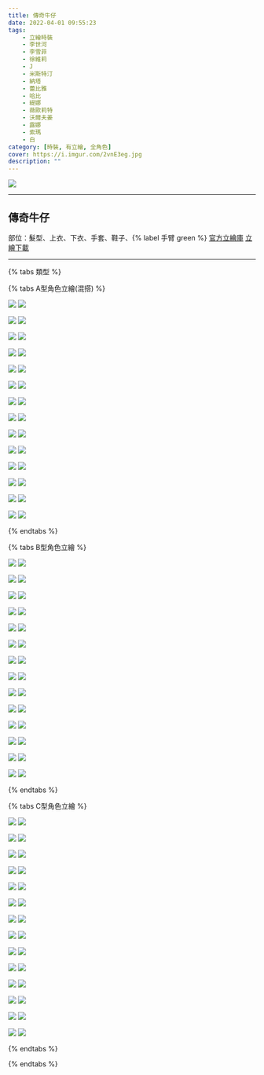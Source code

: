 ```yaml
---
title: 傳奇牛仔
date: 2022-04-01 09:55:23
tags:
    - 立繪時裝
    - 李世河
    - 李雪菲
    - 徐維莉
    - J
    - 米斯特汀
    - 納塔
    - 蕾比雅
    - 哈比
    - 緹娜
    - 薇歐莉特
    - 沃爾夫姜
    - 露娜
    - 索瑪
    - 白
category: [時裝, 有立繪, 全角色]
cover: https://i.imgur.com/2vnE3eg.jpg
description: ""
---
```


![](https://i.imgur.com/2vnE3eg.jpg)

---
## 傳奇牛仔

部位：髮型、上衣、下衣、手套、鞋子、{% label 手臂 green %}
[官方立繪庫](https://closers.nexon.com/Pds/FanSiteKit)
[立繪下載](https://closers.vod.nexoncdn.co.kr/site/fansitekit/Closers_FansiteKit_ranger.zip)

---

{% tabs 類型 %}
<!-- tab A型(混搭)-->
{% tabs A型角色立繪(混搭) %}
<!-- tab 李世河(Seha)-->
![](https://i.imgur.com/CAAigLO.jpg)
![](https://i.imgur.com/Qv9vXRz.png)
<!-- endtab -->
<!-- tab 李雪菲(Seulbi)-->
![](https://i.imgur.com/soL4cE2.jpg)
![](https://i.imgur.com/4DSxk2z.png)
<!-- endtab -->
<!-- tab 徐維莉(Yuri)-->
![](https://i.imgur.com/Kh3hBXy.jpg)
![](https://i.imgur.com/imOzBeX.png)
<!-- endtab -->
<!-- tab J-->
![](https://i.imgur.com/QYs8sdE.jpg)
![](https://i.imgur.com/itUhkMQ.png)
<!-- endtab -->
<!-- tab 米斯特汀(Tein)-->
![](https://i.imgur.com/ai0B9zt.jpg)
![](https://i.imgur.com/jnJmS0W.png)
<!-- endtab -->
<!-- tab 納塔(Nata)-->
![](https://i.imgur.com/UQQcphB.jpg)
![](https://i.imgur.com/ZMkPBkZ.png)
<!-- endtab -->
<!-- tab 蕾比雅(Levia)-->
![](https://i.imgur.com/dmfCEmF.jpg)
![](https://i.imgur.com/hfaw64u.png)
<!-- endtab -->
<!-- tab 哈比(Harpy)-->
![](https://i.imgur.com/nVvBT7S.jpg)
![](https://i.imgur.com/8VVU5Il.png)
<!-- endtab -->
<!-- tab 緹娜(Tina)-->
![](https://i.imgur.com/NsnxPZo.jpg)
![](https://i.imgur.com/8hnskK0.png)
<!-- endtab -->
<!-- tab 薇歐莉特(Violet)-->
![](https://i.imgur.com/aWfr4hv.jpg)
![](https://i.imgur.com/nW2Es1G.png)
<!-- endtab -->
<!-- tab 沃爾夫姜(Wolfgang)-->
![](https://i.imgur.com/RhH91dw.jpg)
![](https://i.imgur.com/gHJHxwH.png)
<!-- endtab -->
<!-- tab 露娜(Luna)-->
![](https://i.imgur.com/LgMq0qU.jpg)
![](https://i.imgur.com/cmJA6Kt.png)
<!-- endtab -->
<!-- tab 索瑪(Soma)-->
![](https://i.imgur.com/aZXorrz.jpg)
![](https://i.imgur.com/2rAdbAu.png)
<!-- endtab -->
<!-- tab 白(Bai)-->
![](https://i.imgur.com/ffzwBDY.jpg)
![](https://i.imgur.com/T5zUbVc.png)
<!-- endtab -->
{% endtabs %}
<!-- endtab -->

<!-- tab B型-->
{% tabs B型角色立繪 %}
<!-- tab 李世河(Seha)-->
![](https://i.imgur.com/tdds3z5.jpg)
![](https://i.imgur.com/J8yDsuT.png)
<!-- endtab -->
<!-- tab 李雪菲(Seulbi)-->
![](https://i.imgur.com/tlVGEBg.jpg)
![](https://i.imgur.com/DoyVlei.png)
<!-- endtab -->
<!-- tab 徐維莉(Yuri)-->
![](https://i.imgur.com/o7BuB65.jpg)
![](https://i.imgur.com/BS0sFnx.png)
<!-- endtab -->
<!-- tab J-->
![](https://i.imgur.com/lqyBBmT.jpg)
![](https://i.imgur.com/Hl7OSUB.png)
<!-- endtab -->
<!-- tab 米斯特汀(Tein)-->
![](https://i.imgur.com/M5SNW7H.jpg)
![](https://i.imgur.com/a7ngi5a.png)
<!-- endtab -->
<!-- tab 納塔(Nata)-->
![](https://i.imgur.com/mD4YabT.jpg)
![](https://i.imgur.com/CzrTUiT.png)
<!-- endtab -->
<!-- tab 蕾比雅(Levia)-->
![](https://i.imgur.com/qgCLs2G.jpg)
![](https://i.imgur.com/rfjN12Q.png)
<!-- endtab -->
<!-- tab 哈比(Harpy)-->
![](https://i.imgur.com/8UMI8aB.jpg)
![](https://i.imgur.com/6ZywYtR.png)
<!-- endtab -->
<!-- tab 緹娜(Tina)-->
![](https://i.imgur.com/gazD3Pz.jpg)
![](https://i.imgur.com/arX2Ko5.png)
<!-- endtab -->
<!-- tab 薇歐莉特(Violet)-->
![](https://i.imgur.com/o3JHDeS.jpg)
![](https://i.imgur.com/bMxE1Ru.png)
<!-- endtab -->
<!-- tab 沃爾夫姜(Wolfgang)-->
![](https://i.imgur.com/1dH5qEo.jpg)
![](https://i.imgur.com/A8hvVFn.png)
<!-- endtab -->
<!-- tab 露娜(Luna)-->
![](https://i.imgur.com/G2GE0B8.jpg)
![](https://i.imgur.com/6Zin1SR.png)
<!-- endtab -->
<!-- tab 索瑪(Soma)-->
![](https://i.imgur.com/b9amRAQ.jpg)
![](https://i.imgur.com/mLJGZ2t.png)
<!-- endtab -->
<!-- tab 白(Bai)-->
![](https://i.imgur.com/hSItRnW.jpg)
![](https://i.imgur.com/se7SrPS.png)
<!-- endtab -->
{% endtabs %}
<!-- endtab -->

<!-- tab C型-->
{% tabs C型角色立繪 %}
<!-- tab 李世河(Seha)-->
![](https://i.imgur.com/H35SA4R.jpg)
![](https://i.imgur.com/TtE0He4.png)
<!-- endtab -->
<!-- tab 李雪菲(Seulbi)-->
![](https://i.imgur.com/vDroiXx.jpg)
![](https://i.imgur.com/gJms2MG.png)
<!-- endtab -->
<!-- tab 徐維莉(Yuri)-->
![](https://i.imgur.com/ztpKeMu.jpg)
![](https://i.imgur.com/QzTOJol.png)
<!-- endtab -->
<!-- tab J-->
![](https://i.imgur.com/m8wNdXV.jpg)
![](https://i.imgur.com/FV6VaAf.png)
<!-- endtab -->
<!-- tab 米斯特汀(Tein)-->
![](https://i.imgur.com/bW3fXG5.jpg)
![](https://i.imgur.com/JD42Akp.png)
<!-- endtab -->
<!-- tab 納塔(Nata)-->
![](https://i.imgur.com/7kdZMJ9.jpg)
![](https://i.imgur.com/w6OSfGW.png)
<!-- endtab -->
<!-- tab 蕾比雅(Levia)-->
![](https://i.imgur.com/WqCJWJY.jpg)
![](https://i.imgur.com/htJjPXO.png)
<!-- endtab -->
<!-- tab 哈比(Harpy)-->
![](https://i.imgur.com/KvbLtd5.jpg)
![](https://i.imgur.com/gPM9Bal.png)
<!-- endtab -->
<!-- tab 緹娜(Tina)-->
![](https://i.imgur.com/PaSRdHT.jpg)
![](https://i.imgur.com/uMKGb9Z.png)
<!-- endtab -->
<!-- tab 薇歐莉特(Violet)-->
![](https://i.imgur.com/frc7YzC.jpg)
![](https://i.imgur.com/ARfDbZZ.png)
<!-- endtab -->
<!-- tab 沃爾夫姜(Wolfgang)-->
![](https://i.imgur.com/JGwDsXj.jpg)
![](https://i.imgur.com/2m4hUcH.png)
<!-- endtab -->
<!-- tab 露娜(Luna)-->
![](https://i.imgur.com/W9KvmM8.jpg)
![](https://i.imgur.com/nkxMPYN.png)
<!-- endtab -->
<!-- tab 索瑪(Soma)-->
![](https://i.imgur.com/nTMyzuZ.jpg)
![](https://i.imgur.com/6DfByJO.png)
<!-- endtab -->
<!-- tab 白(Bai)-->
![](https://i.imgur.com/I1vj2iM.jpg)
![](https://i.imgur.com/Qf9TFQk.png)
<!-- endtab -->
{% endtabs %}
<!-- endtab -->

{% endtabs %}
